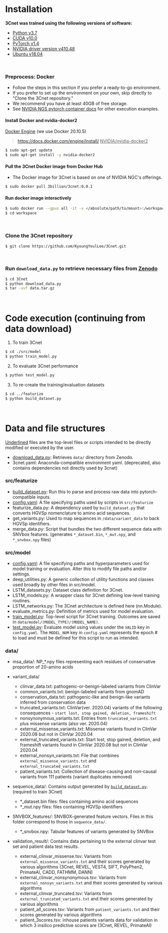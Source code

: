 ﻿# Installation

__3Cnet was trained using the following versions of software:__
- [Python v3.7](https://www.python.org)
- [CUDA v10.0](https://developer.nvidia.com/cuda-toolkit)
- [PyTorch v1.4](https://pytorch.org)
- [NVIDIA driver version v410.48](https://www.nvidia.com/Download/index.aspx)
- [Ubuntu v18.04](https://ubuntu.com)

<br>

### Preprocess: Docker
- Follow the steps in this section if you prefer a ready-to-go environment.
- If you prefer to set up the environment on your own, skip directly to "Clone the 3Cnet repository."
- We recommend you have at least 40GB of free storage.
- See [NVIDIA NGS pytorch container docs](https://ngc.nvidia.com/catalog/containers/nvidia:pytorch) for other execution examples.
#### __Install Docker and nvidia-docker2__
<ins>Docker Engine</ins> (we use Docker 20.10.5)
> https://docs.docker.com/engine/install/
<ins>NVIDIA/nvidia-docker2</ins>
```bash
$ sudo apt-get update
$ sudo apt-get install -y nvidia-docker2
```
#### __Pull the 3Cnet Docker image from Docker Hub__
- The Docker image for 3Cnet is based on one of NVIDIA NGC's offerings.
```bash
$ sudo docker pull 3billion/3cnet:0.0.1
```
#### __Run docker image interactively__
```bash
$ sudo docker run --gpus all -it -v </absolute/path/to/mount>:/workspace 3billion/3cnet:0.0.1
$ cd workspace
```

<br>

### Clone the 3Cnet repository

```bash
$ git clone https://github.com/KyoungYeulLee/3Cnet.git
```

<br>

### Run `download_data.py` to retrieve necessary files from [Zenodo](https://zenodo.org)

```bash
$ cd 3Cnet
$ python download_data.py
$ tar -xvf data.tar.gz
```

<br>

# Code execution (continuing from data download)

1. To train 3Cnet

```bash
$ cd ./src/model
$ python train_model.py
```

2. To evaluate 3Cnet performance

```bash
$ python test_model.py
```

3. To re-create the training/evaluation datasets

```bash
$ cd ../featurize
$ python build_dataset.py
```

<br>

# Data and file structures
<ins>Underlined</ins> files are the top-level files or scripts intended to be directly modified or executed by the user.

- <ins>download_data.py</ins>: Retrieves `data/` directory from Zenodo.
- 3cnet.yaml: Anaconda-compatible environment yaml. (deprecated, also contains dependencies not directly used by 3cnet)

### **src/featurize**
   - <ins>build_dataset.py</ins>: Run this to parse and process raw data into pytorch-compatible inputs.
   - <ins>config.yaml</ins>: A file specifying paths used by scripts in `src/featurize`
   - featurize_data.py: A dependency used by `build_dataset.py` that converts HGVSp nomenclature to amino acid sequences.
   - get_variants.py: Used to map sequences in `/data/variant_data` to back HGVSp identifiers.
   - merge_data.py: Script that bundles the two different sequence data with SNVbox features. (generates `*_dataset.bin`, `*_mut.npy`, and `*_snvbox.npy` files)
  
### **src/model**
   - <ins>config.yaml</ins>: A file specifying paths and hyperparameters used for model training or evaluation. Alter this to modify file paths and/or settings.
   - deep_utilities.py: A generic collection of utility functions and classes used broadly by other files in src/model.
   - LSTM_datasets.py: Dataset class definition for 3Cnet.
   - LSTM_models.py: A wrapper class for 3Cnet defining low-level training routines.
   - LSTM_networks.py: The 3Cnet architecture is defined here (nn.Module).
   - evaluate_metrics.py: Definition of metrics used for model evaluation.
   - <ins>train_model.py</ins>: Top-level script for 3Cnet training. Outcomes are saved in `data/model/(MODEL_TYPE)/(MODEL_NAME)`.
   - <ins>test_model.py</ins>: Evaluate model using values under the `VALID` key in `config.yaml`. The `MODEL_NUM` key in `config.yaml` represents the epoch # to load and must be defined for this script to run as intended.

### **data/**
   - msa_data/: NP_*.npy files representing each residues of conservative proportion of 20-amino acids

   - variant_data/
     - clinvar_data.txt: pathogenic-or-benign-labeled  variants from ClinVar
     - common_variants.txt: benign-labeled variants from gnomAD
     - conservation_data.txt: pathogenic-like and benign-like variants inferred from conservation data
     - truncated_variants.txt: ClinVar(ver. 2020.04) variants of the following consequences - `start lost, stop gained, deletion, frameshift`
     - nonsynonymous_variants.txt: Entries from `truncated_variants.txt` plus missense variants (also ver. 2020.04)
     - external_missense_variants.txt: Missense variants found in ClinVar 2020.08 but not in ClinVar 2020.04
     - external_truncated_variants.txt: Start lost, stop gained, deletion, and frameshift variants found in ClinVar 2020.08 but not in ClinVar 2020.04
     - external_nonsyn_variants.txt: File that combines `external_missense_variants.txt` and `external_truncated_variants.txt`
     - patient_variants.txt: Collection of disease-causing and non-causal variants from 111 patients (variant duplicates removed)

   - sequence_data/: Contains output generated by <ins>`build_dataset.py`</ins>. (required to train 3Cnet)
     - *_dataset.bin files: files containing amino acid sequences
     - *_mut.npy files: files containing HGVSp identifiers

   - SNVBOX_features/: SNVBOX-generated feature vectors. Files in this folder correspond to those in `sequence_data/`.
     - *_snvbox.npy: Tabular features of variants generated by SNVBox

   - validation_result/: Contains data pertaining to the external clinvar test set and patient data test results.
     - external_clinvar_missense.tsv: Variants from `external_missense_variants.txt` and their scores generated by various algorithms (3Cnet, REVEL, VEST4, SIFT, PolyPhen2, PrimateAI, CADD, FATHMM, DANN)
     - external_clinvar_nonsynonymous.tsv: Variants from `external_nonsyn_variants.txt` and their scores generated by various algorithms
     - external_clinvar_truncated.tsv: Variants from `external_truncated_variants.txt` and their scores generated by various algorithms
     - patient_all_scores.tsv: Variants from `patient_variants.txt` and their scores generated by various algorithms
     - patient_3scores.tsv: inhouse patients variants data for validation in which 3 insilico predictive scores are (3Cnet, REVEL, PrimateAI)
